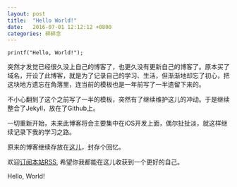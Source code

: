 ```yaml
---
layout: post
title:  "Hello World!"
date:   2016-07-01 12:12:12 +0800
categories: 碎碎念
---
```

`printf("Hello, World!");`


突然才发觉已经很久没上自己的博客了，也更久没有更新自己的博客了。原本买了域名，开设了此博客，就是为了记录自己的学习、生活，但渐渐地却忘了初心，把这块地方遗忘在角落里，连当前的模板也是一年前写了一半遗留下来的。

不小心翻到了这个之前写了一半的模板，突然有了继续维护这儿的冲动。于是继续整合了Jekyll，放在了Github上。

一切重新开始，未来此博客将会主要集中在iOS开发上面，偶尔扯扯淡，就这样继续记录下我的学习之路。

<!-- more -->

原来的博客继续存放在[这儿][blogger-site]，封存个回忆。

欢迎[订阅本站RSS][rss], 希望你我都能在这儿收获到一个更好的自己。

Hello, World! 

[blogger-site]: http://oblog.aopod.com/
[rss]: /feed.xml
